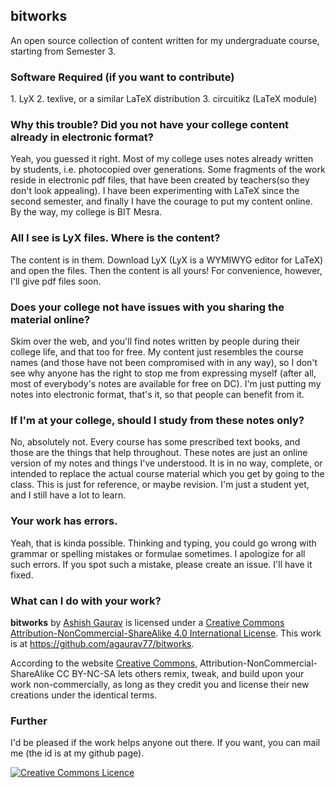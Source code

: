 <h2>bitworks</h2>
An open source collection of content written for my undergraduate course, starting from Semester 3.

<h3>Software Required (if you want to contribute)</h3>
1. LyX
2. texlive, or a similar LaTeX distribution
3. circuitikz (LaTeX module) 

<h3>Why this trouble? Did you not have your college content already in electronic format?</h3>
Yeah, you guessed it right. Most of my college uses notes already written by students, i.e. photocopied over generations. Some fragments of the work reside in electronic pdf files, that have been created by teachers(so they don't look appealing). I have been experimenting with LaTeX since the second semester, and finally I have the courage to put my content online. By the way, my college is BIT Mesra.

<h3>All I see is LyX files. Where is the content?</h3>
The content is in them. Download LyX (LyX is a WYMIWYG editor for LaTeX) and open the files. Then the content is all yours! For convenience, however, I'll give pdf files soon.

<h3>Does your college not have issues with you sharing the material online?</h3>
Skim over the web, and you'll find notes written by people during their college life, and that too for free. My content just resembles the course names (and those have not been compromised with in any way), so I don't see why anyone has the right to stop me from expressing myself (after all, most of everybody's notes are available for free on DC). I'm just putting my notes into electronic format, that's it, so that people can benefit from it.

<h3>If I'm at your college, should I study from these notes only?</h3>
No, absolutely not. Every course has some prescribed text books, and those are the things that help throughout. These notes are just an online version of my notes and things I've understood. It is in no way, complete, or intended to replace the actual course material which you get by going to the class. This is just for reference, or maybe revision. I'm just a student yet, and I still have a lot to learn.

<h3>Your work has errors.</h3>
Yeah, that is kinda possible. Thinking and typing, you could go wrong with grammar or spelling mistakes or formulae sometimes. I apologize for all such errors. If you spot such a mistake, please create an issue. I'll have it fixed.

<h3>What can I do with your work?</h3>
<span xmlns:dct="http://purl.org/dc/terms/" href="http://purl.org/dc/dcmitype/Text" property="dct:title" rel="dct:type"><b>bitworks</b></span> by <a xmlns:cc="http://creativecommons.org/ns#" href="https://twitter.com/agaurav77" property="cc:attributionName" rel="cc:attributionURL">Ashish Gaurav</a> is licensed under a <a rel="license" href="http://creativecommons.org/licenses/by-nc-sa/4.0/">Creative Commons Attribution-NonCommercial-ShareAlike 4.0 International License</a>. This work is at <a xmlns:dct="http://purl.org/dc/terms/" href="https://github.com/agaurav77/bitworks" rel="dct:source">https://github.com/agaurav77/bitworks</a>.
<p>According to the website <a href="www.creativecommons.org">Creative Commons</a>, Attribution-NonCommercial-ShareAlike CC BY-NC-SA lets others remix, tweak, and build upon your work non-commercially, as long as they credit you and license their new creations under the identical terms.</p>

<h3>Further</h3>
I'd be pleased if the work helps anyone out there. If you want, you can mail me (the id is at my github page).

<a rel="license" href="http://creativecommons.org/licenses/by-nc-sa/4.0/"><img alt="Creative Commons Licence" style="border-width:0" src="https://i.creativecommons.org/l/by-nc-sa/4.0/88x31.png" /></a>

